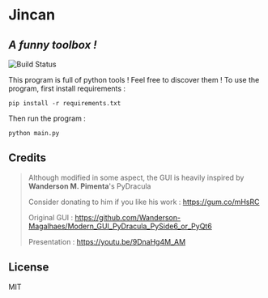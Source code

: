 # Jincan
## _A funny toolbox !_

![Build Status](https://travis-ci.org/joemccann/dillinger.svg?branch=master)

This program is full of python tools ! Feel free to discover them !
To use the program, first install requirements :
```
pip install -r requirements.txt
```

Then run the program :
```
python main.py
```

## Credits
> Although modified in some aspect, the GUI is heavily inspired by **Wanderson M. Pimenta**'s PyDracula
> 
> Consider donating to him if you like his work : https://gum.co/mHsRC
> 
> Original GUI : https://github.com/Wanderson-Magalhaes/Modern_GUI_PyDracula_PySide6_or_PyQt6
> 
>Presentation : https://youtu.be/9DnaHg4M_AM


## License

MIT

